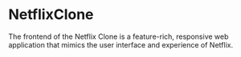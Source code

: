 # NetflixClone
The frontend of the Netflix Clone is a feature-rich, responsive web application that mimics the user interface and experience of Netflix. 
